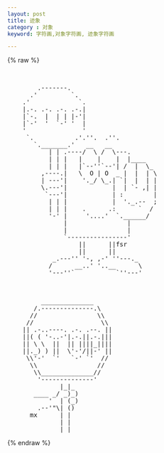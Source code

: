```yaml
---
layout: post
title: 迹象
category : 对象
keyword: 字符画,对象字符画, 迹象字符画

---
```

{% raw %}
<pre>


        .-------.
      .'         `.
    .'             `.
    |.-. .-. .-. .-.|
    |`-.  |  | | |-'|
    |`-'  '  `-' '  |
    '               '
     `.           .'.''.  .''.
       `._______.'   __   __
           | | .----/  \ /  \---.
           | | |   |    |    |  |____
           | | |   |`--''`--'| /  |  \_
         ,----.|   \  O | O  _ |  |  | \
         | ---'|    '._/ \_.| `|  |  | |
         \.---'|            |  | `- ,| |
          `---'|            | :        |
           | | |            |  '._.--  ;
           | | |    .      .:      `  /
           '-' |     '....'  `.______/
               |                |
               |                |
               `----------------'
                   ||      ||fsr
                   ||      ||
            _.---'' '-, ,-' ''---._
           /      __..' '..__      \
           '---''`           `''---'



         ______________
       /.--------------.\
      //                \\
     //                  \\
    || .-..----. .-. .--. ||
    ||( ( '-..-'|.-.||.-.|||
    || \ \  ||  || ||||_||||
    ||._) ) ||  \'-'/||-' ||
     \\'-'  `'   `-' `'  //
      \\                //
       \\______________//
        '--------------'
              |_|_
       ____ _/ _)_)
           '  | (_)
        .--'"\| ()
      mx      | |
              | |
              |_|  </pre>
{% endraw %}
